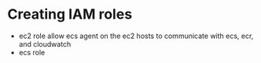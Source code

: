 # Creating IAM roles
- ec2 role
        allow ecs agent on the ec2 hosts to communicate with ecs, ecr, and cloudwatch
- ecs role